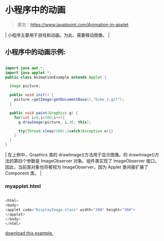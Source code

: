 # 小程序中的动画

> 原文：<https://www.javatpoint.com/Animation-in-applet>

| 小程序主要用于游戏和动画。为此，需要移动图像。 |

<applet code="AnimationExample.class" height="300" width="500"></applet>

## 小程序中的动画示例:

```java

import java.awt.*;
import java.applet.*;
public class AnimationExample extends Applet {

  Image picture;

  public void init() {
    picture =getImage(getDocumentBase(),"bike_1.gif");
  }

  public void paint(Graphics g) {
    for(int i=0;i<500;i++){
      g.drawImage(picture, i,30, this);

      try{Thread.sleep(100);}catch(Exception e){}
    }
  }
}

```

| 在上例中，Graphics 类的 drawImage()方法用于显示图像。的 drawImage()方法的第四个参数是 ImageObserver 对象。组件类实现了 ImageObserver 接口。因此，当前类对象也将被视为 ImageObserver，因为 Applet 类间接扩展了 Component 类。 |

### myapplet.html

```java

<html>
<body>
<applet code="DisplayImage.class" width="300" height="300">
</applet>
</body>
</html>

```

[download this example.](https://static.javatpoint.com/src/applet/AnimationApplet.jar)